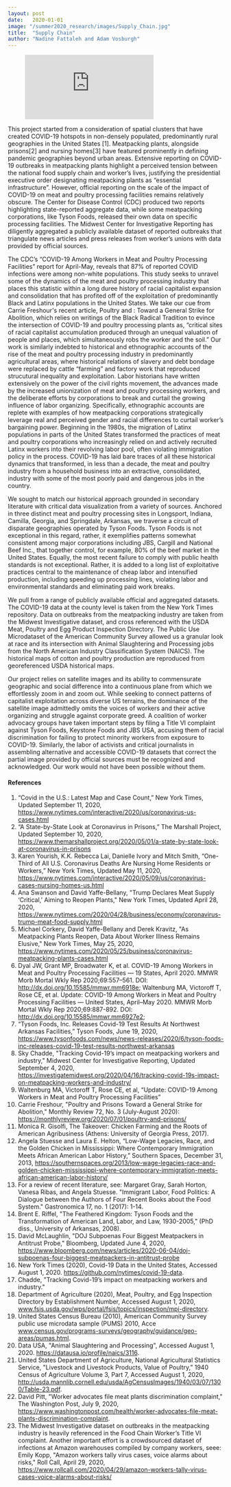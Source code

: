 ```yaml
---
layout: post
date:   2020-01-01
image: "/summer2020_research/images/Supply_Chain.jpg"
title:  "Supply Chain"
author: "Nadine Fattaleh and Adam Vosburgh"
---
```


<!-- blank line -->
<figure class="video_container">
  <iframe src="https://www.youtube.com/embed/XKQqqakppRI" frameborder="0" allowfullscreen="true"> </iframe>
</figure>
<!-- blank line -->

This project started from a consideration of spatial clusters that have created COVID-19 hotspots in non-densely populated, predominantly rural geographies in the United States [1]. Meatpacking plants, alongside prisons[2] and nursing homes[3] have featured prominently in defining pandemic geographies beyond urban areas. Extensive reporting on COVID-19 outbreaks in meatpacking plants highlight a  perceived tension between the national food supply chain and worker’s lives, justifying the presidential executive order designating meatpacking plants as “essential infrastructure”. However, official reporting on the scale of the impact of COVID-19 on meat and poultry processing facilities remains relatively obscure. The Center for Disease Control (CDC) produced two reports highlighting state-reported aggregate data, while some meatpacking corporations, like Tyson Foods, released their own data on specific processing facilities. The Midwest Center for Investigative Reporting has diligently aggregated a publicly available dataset of reported outbreaks that triangulate news articles and press releases from worker’s unions with data provided by official sources. 

The CDC’s “COVID-19 Among Workers in Meat and Poultry Processing Facilities” report for April-May, reveals that 87% of reported COVID infections were among non-white populations. This study seeks to unravel some of the dynamics of the meat and poultry processing industry that places this statistic within a long duree history of racial capitalist expansion and consolidation that has profited off of the exploitation of predominantly Black and Latinx populations in the United States. We take our cue from Carrie Freshour's recent article, Poultry and 
: Toward a General Strike for Abolition, which relies on writings of the Black Radical Tradition to evince the intersection of COVID-19 and poultry processing plants as, “critical sites of racial capitalist accumulation produced through an unequal valuation of people and places, which simultaneously robs the worker and the soil.” Our work is similarly indebted to historical and ethnographic accounts of the rise of the meat and poultry processing industry in predominantly agricultural areas, where historical relations of slavery and debt bondage were replaced by cattle “farming” and factory work that reproduced strucutural inequality and exploitation. Labor historians have written extensively on the power of the civil rights movement, the advances made by the increased unionization of meat and poultry processing workers, and the deliberate efforts by corporations to break and curtail the growing influence of labor organizing. Specifically, ethnographic accounts are replete with examples of how meatpacking corporations strategically leverage real and perceived gender and racial differences to curtail worker’s bargaining power. Beginning in the 1980s, the migration of Latinx populations in parts of the United States transformed the practices of meat and poultry corporations who increasingly relied on and actively recruited Latinx workers into their revolving labor pool, often violating immigration policy in the process. COVID-19 has laid bare traces of all these historical dynamics that transformed, in less than a decade, the meat and poultry industry from a household business into an extractive, consolidated, industry with some of the most poorly paid and dangerous jobs in the country. 

We sought to match our historical approach grounded in secondary literature with critical data visualization from a variety of sources. Anchored in three distinct meat and poultry processing sites in Longsport, Indiana, Camilla, Georgia, and Springdale, Arkansas, we traverse a circuit of disparate geographies operated by Tyson Foods. Tyson Foods is not exceptional in this regard, rather, it exemplifies patterns somewhat consistent among major corporations including JBS, Cargill and National Beef Inc., that together control, for example, 80% of the beef market in the United States. Equally, the most recent failure to comply with public health standards is not exceptional. Rather, it is added to a long list of exploitative practices central to the maintenance of cheap labor and intensified production, including speeding up processing lines, violating labor and environmental standards and eliminating paid work breaks. 

We pull from a range of publicly available official and aggregated datasets. The COVID-19 data at the county level is taken from the New York Times repository. Data on outbreaks from the meatpacking industry are taken from the Midwest Investigative dataset, and cross referenced with the USDA Meat, Poultry and Egg Product Inspection Directory. The Public Use Microdataset of the American Community Survey allowed us a granular look at race and its intersection with Animal Slaughtering and Processing jobs from the North American Industry Classification System (NAICS). The historical maps of cotton and poultry production are reproduced from georeferenced USDA historical maps. 

Our project relies on satellite images and its ability to commensurate geographic and social difference into a continuous plane from which we effortlessly zoom in and zoom out. While seeking to connect patterns of capitalist exploitation across diverse US terrains, the dominance of the satellite image admittedly omits the voices of workers and their active organizing and struggle against corporate greed. A coalition of worker advocacy groups have taken important steps by filing a Title VI complaint against Tyson Foods, Keystone Foods and JBS USA, accusing them of racial discrimination for failing to protect minority workers from exposure to COVID-19. Similarly, the labor of activists and critical journalists in assembling alternative and accessible COVID-19 datasets that correct the partial image provided by official sources must be recognized and acknowledged. Our work would not have been possible without them. 

#### References 

1. “Covid in the U.S.: Latest Map and Case Count,” New York Times, Updated September 11, 2020, https://www.nytimes.com/interactive/2020/us/coronavirus-us-cases.html
1.  “A State-by-State Look at Coronavirus in Prisons,” The Marshall Project, Updated September 10, 2020, https://www.themarshallproject.org/2020/05/01/a-state-by-state-look-at-coronavirus-in-prisons
1. Karen Yourish, K.K. Rebecca Lai, Danielle Ivory and Mitch Smith, “One-Third of All U.S. Coronavirus Deaths Are Nursing Home Residents or Workers,” New York Times, Updated May 11, 2020, https://www.nytimes.com/interactive/2020/05/09/us/coronavirus-cases-nursing-homes-us.html 
1. Ana Swanson and David Yaffe-Bellany, "Trump Declares Meat Supply ‘Critical,’ Aiming to Reopen Plants," New York Times, Updated April 28, 2020, https://www.nytimes.com/2020/04/28/business/economy/coronavirus-trump-meat-food-supply.html
1.  Michael Corkery, David Yaffe-Bellany and Derek Kravitz, "As Meatpacking Plants Reopen, Data About Worker Illness Remains Elusive," New York Times, May 25, 2020, https://www.nytimes.com/2020/05/25/business/coronavirus-meatpacking-plants-cases.html
1.  Dyal JW, Grant MP, Broadwater K, et al. COVID-19 Among Workers in Meat and Poultry Processing Facilities ― 19 States, April 2020. MMWR Morb Mortal Wkly Rep 2020;69:557–561. DOI: http://dx.doi.org/10.15585/mmwr.mm6918e; Waltenburg MA, Victoroff T, Rose CE, et al. Update: COVID-19 Among Workers in Meat and Poultry Processing Facilities ― United States, April–May 2020. MMWR Morb Mortal Wkly Rep 2020;69:887-892. DOI: http://dx.doi.org/10.15585/mmwr.mm6927e2; 
1.  “Tyson Foods, Inc. Releases Covid-19 Test Results At Northwest Arkansas Facilities,” Tyson Foods, June 19, 2020, https://www.tysonfoods.com/news/news-releases/2020/6/tyson-foods-inc-releases-covid-19-test-results-northwest-arkansas
1.  Sky Chadde, "Tracking Covid-19’s impact on meatpacking workers and industry," Midwest Center for Investigative Reporting, Updated September 4, 2020, https://investigatemidwest.org/2020/04/16/tracking-covid-19s-impact-on-meatpacking-workers-and-industry/
1.  Waltenburg MA, Victoroff T, Rose CE, et al, “Update: COVID-19 Among Workers in Meat and Poultry Processing Facilities”
1.  Carrie Freshour, "Poultry and Prisons Toward a General Strike for Abolition," Monthly Review 72, No. 3 (July-August 2020): https://monthlyreview.org/2020/07/01/poultry-and-prisons/ 
1.  Monica R. Gisolfi, The Takeover: Chicken Farming and the Roots of American Agribusiness (Athens: University of Georgia Press, 2017). 
1.  Angela Stuesse and Laura E. Helton, “Low-Wage Legacies, Race, and the Golden Chicken in Mississippi: Where Contemporary Immigration Meets African American Labor History,” Southern Spaces, December 31, 2013, https://southernspaces.org/2013/low-wage-legacies-race-and-golden-chicken-mississippi-where-contemporary-immigration-meets-african-american-labor-history/
1.  For a review of recent literature, see: Margaret Gray, Sarah Horton, Vanesa Ribas, and Angela Stuesse. "Immigrant Labor, Food Politics: A Dialogue between the Authors of Four Recent Books about the Food System." Gastronomica 17, no. 1 (2017): 1-14.
1.  Brent E. Riffel, "The Feathered Kingdom: Tyson Foods and the Transformation of American Land, Labor, and Law, 1930-2005," (PhD diss., University of Arkansas, 2008). 
1.  David McLaughlin, "DOJ Subpoenas Four Biggest Meatpackers in Antitrust Probe," Bloomberg, Updated June 4, 2020, https://www.bloomberg.com/news/articles/2020-06-04/doj-subpoenas-four-biggest-meatpackers-in-antitrust-probe
1.  New York Times (2020), Covid-19 Data in the United States, Accessed August 1, 2020. https://github.com/nytimes/covid-19-data. 
1.  Chadde, "Tracking Covid-19’s impact on meatpacking workers and industry."
1.  Department of Agriculture (2020), Meat, Poultry, and Egg Inspection Directory by Establishment Number, Accessed August 1, 2020, www.fsis.usda.gov/wps/portal/fsis/topics/inspection/mpi-directory. 
1.  United States Census Bureau (2010), American Community Survey public use microdata sample (PUMS) 2010, Acce www.census.gov/programs-surveys/geography/guidance/geo-areas/pumas.html. 
1.  Data USA, "Animal Slaughtering and Processing", Accessed August 1, 2020. https://datausa.io/profile/naics/3116. 
1.  United States Department of Agriculture, National Agricultural Statistics Service, "Livestock and Livestock Products, Value of Poultry,” 1940 Census of Agriculture Volume 3, Part 7, Accessed August 1, 2020, http://usda.mannlib.cornell.edu/usda/AgCensusImages/1940/03/07/1300/Table-23.pdf. 
1.  David Pitt, "Worker advocates file meat plants discrimination complaint," The Washington Post, July 9, 2020, https://www.washingtonpost.com/health/worker-advocates-file-meat-plants-discrimination-complaint.
1.  The Midwest Investigative dataset on outbreaks in the meatpacking industry is heavily referenced in the Food Chain Worker’s Title VI complaint. Another important effort is a crowdsourced dataset of infections at Amazon warehouses compiled by company workers, seee: Emily Kopp, "Amazon workers tally virus cases, voice alarms about risks," Roll Call, April 29, 2020, https://www.rollcall.com/2020/04/29/amazon-workers-tally-virus-cases-voice-alarms-about-risks/
